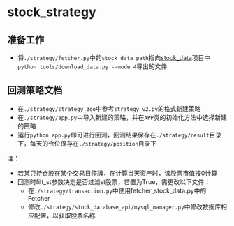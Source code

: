 # stock_strategy

## 准备工作
- 将`./strategy/fetcher.py`中的`stock_data_path`指向[stock_data](https://github.com/leempire/stock_data)项目中`python tools/download_data.py --mode 4`导出的文件

## 回测策略文档
- 在`./strategy/strategy_zoo`中参考`strategy_v2.py`的格式新建策略
- 在`./strategy/app.py`中导入新建的策略，并在`APP`类的初始化方法中选择新建的策略
- 运行`python app.py`即可进行回测，回测结果保存在`./strategy/result`目录下，每天的仓位保存在`./strategy/position`目录下

注：
- 若某只持仓股在某个交易日停牌，在计算当天资产时，该股票市值按0计算
- 回测时filt_st参数决定是否过滤st股票，若置为True，需更改以下文件：
  - 在`./strategy/transaction.py`中使用fetcher_stock_data.py中的Fetcher
  - 修改`./strategy/stock_database_api/mysql_manager.py`中修改数据库相应配置，以获取股票名称
